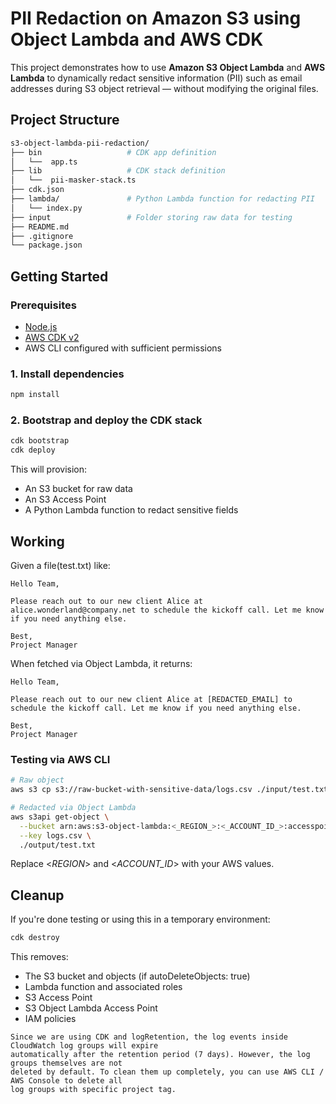 # PII Redaction on Amazon S3 using Object Lambda and AWS CDK

This project demonstrates how to use **Amazon S3 Object Lambda** and **AWS Lambda** to dynamically redact sensitive information (PII) such as email addresses during S3 object retrieval — without modifying the original files.

## Project Structure

```bash
s3-object-lambda-pii-redaction/
├── bin                   # CDK app definition
│   └──  app.ts
├── lib                   # CDK stack definition
│   └──  pii-masker-stack.ts
├── cdk.json
├── lambda/               # Python Lambda function for redacting PII
│   └── index.py
├── input                 # Folder storing raw data for testing
├── README.md
├── .gitignore
└── package.json
```

## Getting Started

### Prerequisites

- [Node.js](https://nodejs.org/)
- [AWS CDK v2](https://docs.aws.amazon.com/cdk/v2/guide/home.html)
- AWS CLI configured with sufficient permissions

### 1. Install dependencies

```bash
npm install
```

### 2. Bootstrap and deploy the CDK stack

```bash
cdk bootstrap
cdk deploy
```

This will provision:

- An S3 bucket for raw data
- An S3 Access Point
- A Python Lambda function to redact sensitive fields

## Working

Given a file(test.txt) like:

```
Hello Team,

Please reach out to our new client Alice at alice.wonderland@company.net to schedule the kickoff call. Let me know if you need anything else.

Best,
Project Manager
```

When fetched via Object Lambda, it returns:

```
Hello Team,

Please reach out to our new client Alice at [REDACTED_EMAIL] to schedule the kickoff call. Let me know if you need anything else.

Best,
Project Manager

```

### Testing via AWS CLI

```bash
# Raw object
aws s3 cp s3://raw-bucket-with-sensitive-data/logs.csv ./input/test.txt

# Redacted via Object Lambda
aws s3api get-object \
  --bucket arn:aws:s3-object-lambda:<_REGION_>:<_ACCOUNT_ID_>:accesspoint/object-lambda-access-point \
  --key logs.csv \
  ./output/test.txt

```

Replace <_REGION_> and <_ACCOUNT_ID_> with your AWS values.

## Cleanup

If you're done testing or using this in a temporary environment:

```bash
cdk destroy
```

This removes:

- The S3 bucket and objects (if autoDeleteObjects: true)
- Lambda function and associated roles
- S3 Access Point
- S3 Object Lambda Access Point
- IAM policies

```
Since we are using CDK and logRetention, the log events inside CloudWatch log groups will expire
automatically after the retention period (7 days). However, the log groups themselves are not
deleted by default. To clean them up completely, you can use AWS CLI / AWS Console to delete all
log groups with specific project tag.
```
